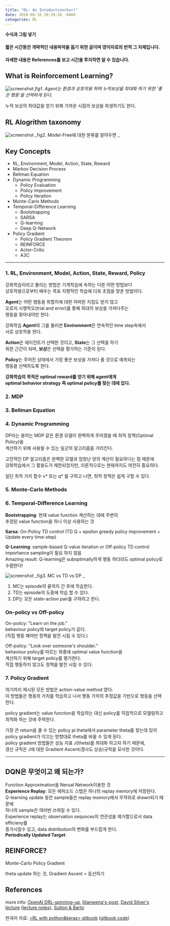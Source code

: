 ```yaml
---
title: "RL: An Intoduction(kor)"
date: 2020-08-10 20:39:28 -0400
categories: RL
---
```

  
**수식과 그림 넣기**
   
   
#### 짧은 시간동안 개략적인 내용파악을 돕기 위한 글이며 영어자료의 번역 그 자체입니다.
#### 자세한 내용은 References를 보고 시간을 투자하면 알 수 있습니다.

## What is Reinforcement Learning?
![screenshot](https://user-images.githubusercontent.com/67356449/89783369-c7414980-db51-11ea-8db5-317bafab812b.png)
_fig1. Agent는 환경과 상호작용 하며 누적보상을 최대화 하기 위한 '좋은 행동'을 선택하게 된다._   
   
누적 보상의 최대값을 얻기 위해 가까운 시점의 보상을 희생하기도 한다.
   
   
## RL Alogrithm taxonomy
![screenshot](https://user-images.githubusercontent.com/67356449/90086469-7306b700-dd55-11ea-8524-aa5a43e38c32.png)
_fig2. Model-Free에 대한 분류를 알아두면 _
   
   
## Key Concepts
- RL, Environment, Model, Action, State, Reward
- Markov Decision Process
- Bellman Equation   
- Dynamic Programming
    - Policy Evaluation
    - Policy Improvement
    - Policy Iteration
- Monte-Carlo Methods
- Temporal-Difference Learning
    - Bootstrapping
    - SARSA
    - Q-learning
    - Deep Q-Network
- Policy Gradient
    - Policy Gradient Theorem
    - REINFORCE
    - Actor-Critic
    - A3C
***
   
   
### 1. RL, Environment, Model, Action, State, Reward, Policy
강화학습이라고 불리는 방법은 기계학습에 속하는 다른 어떤 방법보다   
상호작용으로부터 배우는 목표 지향적인 학습에 더욱 초점을 맞춘 방법이다.   

**Agent**는 어떤 행동을 취할지에 대한 어떠한 지침도 받지 않고   
오로지 시행착오(trial and error)를 통해 최대의 보상을 가져다주는   
행동을 찾아내야만 한다.   

강화학습 **Agent**와 그를 둘러싼 **Environment**은 연속적인 time step속에서   
서로 상호작용 한다.   

**Action**은 에이전트가 선택한 것이고, **State**는 그 선택을 하기   
위한 근간이 되며, **보상**은 선택을 평가하는 기준이 된다.   
   
**Policy**는 주어진 상태에서 가장 좋은 보상을 가져다 줄 것으로 예측되는   
행동을 선택하도록 한다.

**강화학습의 목적은 optimal reward를 얻기 위해 agent에게   
optimal behavior strategy 즉 optimal policy를 찾는 데에 있다.**
    
    
### 2. MDP

### 3. Bellman Equation

### 4. Dynamic Programming
DP라는 용어는 MDP 같은 환경 모델이 완벽하게 주어졌을 때 최적 정책(Optimal Policy)을   
계산하기 위해 사용될 수 있는 일군의 알고리즘을 가리킨다.   
   
고전적인 DP 알고리즘은 완벽한 모델과 엄청난 양의 계산이 필요하다는 점 때문에   
강화학습에서 그 활용도가 제한되었지만, 이론적으로는 현재까지도 여전히 중요하다.  
   
일단 최적 가치 함수 v* 또는 q* 를 구하고 나면, 최적 정책은 쉽게 구할 수 있다.   
   
   
### 5. Monte-Carlo Methods

### 6. Temporal-Difference Learning   
**Bootstrapping**: 현재 value function 계산하는 데에 주변의   
추정된 value function을 하나 이상 사용하는 것   
   
**Sarsa**: On-Policy TD control (TD Q + epsilon greedy policy improvement + Update every time-step)   
   
**Q-Learning**: sample-based Q-value iteration or Off-policy TD control   
importance sampling이 필요 하지 않음   
Amazing result: Q-learning은 suboptimally하게 행동 하더라도 optimal policy로 수렴한다!   
   
   
![screenshot](https://user-images.githubusercontent.com/67356449/90096870-89217100-dd6f-11ea-9eca-0fde5406cb70.png)
_fig3. MC vs TD vs DP _
   
1. MC는 episode의 끝까지 간 후에 학습한다.
2. TD는 episode의 도중에 학습 할 수 있다.
3. DP는 모든 state-action pair를 구하려고 한다.
   
   
### On-policy vs Off-policy
On-policy: "Learn on the job."   
behaviour policy와 target policy가 같다.   
(직접 행동 해야만 정책을 발전 시킬 수 있다.)   
   
Off-policy: "Look over someone's shoulder."   
behaviour policy를 따르는 와중에 optimal value function을   
계산하기 위해 target policy를 평가한다.   
직접 행동하지 않고도 정책을 발전 시킬 수 있다.   
   
   
### 7. Policy Gradient
여기까지 제시된 모든 방법은 action-value method 였다.   
이 방법들은 행동의 가치를 학습하고 나서 행동 가치의 추정값을 기반으로 행동을 선택한다.   
   
policy gradient는 value function을 학습하는 대신 policy를 직접적으로 모델링하고   
최적화 하는 것에 주력한다.   
   
가장 큰 return을 줄 수 있는 policy pi theta에서 parameter theta를 찾는데 있어   
policy gradient가 이끄는 방향대로 theta를 바꿀 수 있게 된다.   
policy gradient 방법들은 성능 지표 J(theta)를 최대화 하고자 하기 때문에,   
갱신 규칙은 J에 대한 Gradient Ascent(경사도 상승)규칙을 모사한 것이다.   
   
   
***
   
   
## DQN은 무엇이고 왜 되는가?
Function Approximation을 Nerual Network이용한 것   
**Experience Replay**: 모든 에피소드 스텝은 하나의 replay memory에 저장된다.   
Q-learning update 동안 sample들은 replay momory에서 무작위로 drawn되기 때문에   
하나의 sample은 여러번 쓰여질 수 있다.   
Experience replay는 observation sequnces의 연관성을 제거함으로서 data efficieny를   
증가시킬수 있고, data distribution의 변화를 부드럽게 한다.   
**Periodically Updated Target**: 
   
## REINFORCE?
Monte-Carlo Policy Gradient

theta update 하는 것, Gradient Ascent = 등산하기 
   
   
   
## References
more info: [OpenAI DRL-spinning-up], [lilianweng's-post], [David Silver's lecture] ([lecture notes]), [Sutton & Barto]

한국어 자료: [<RL with python&keras> gitbook] ([gitbook code])

[OpenAI DRL-spinning-up]: https://spinningup.openai.com/en/latest/index.html
[lilianweng's-post]: https://lilianweng.github.io/lil-log/2018/02/19/a-long-peek-into-reinforcement-learning.html
[David Silver's lecture]: https://www.youtube.com/watch?v=2pWv7GOvuf0&list=PLqYmG7hTraZDM-OYHWgPebj2MfCFzFObQ
[lecture notes]: https://www.davidsilver.uk/teaching/
[Sutton & Barto]: http://incompleteideas.net/book/bookdraft2018mar21.pdf
[<RL with python&keras> gitbook]: https://dnddnjs.gitbook.io/rl/
[gitbook code]: https://github.com/rlcode/reinforcement-learning-kr
